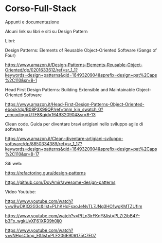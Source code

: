 ﻿# Corso-Full-Stack

Appunti e documentazione

Alcuni link su libri e siti su Design Pattern

Libri:

Design Patterns: Elements of Reusable Object-Oriented Software (Gangs of Four)

https://www.amazon.it/Design-Patterns-Elements-Reusable-Object-Oriented/dp/0201633612/ref=sr_1_1?keywords=design+patterns&qid=1649320904&sprefix=design+pat%2Caps%2C110&sr=8-1

Head First Design Patterns: Building Extensible and Maintainable Object-Oriented Software

https://www.amazon.it/Head-First-Design-Patterns-Object-Oriented-ebook/dp/B08P3X99QP/ref=tmm_kin_swatch_0?_encoding=UTF8&qid=1649320904&sr=8-13

Clean code. Guida per diventare bravi artigiani nello sviluppo agile di software

https://www.amazon.it/Clean-diventare-artigiani-sviluppo-software/dp/8850334389/ref=sr_1_17?keywords=design+patterns&qid=1649320904&sprefix=design+pat%2Caps%2C110&sr=8-17

Siti web:

https://refactoring.guru/design-patterns

https://github.com/DovAmir/awesome-design-patterns


Video Youtube:

https://www.youtube.com/watch?v=w9wDKlQ2G3c&list=PLhKHoFsxoJeNvTL7JNg3HO1wgKMTZUfIm

https://www.youtube.com/watch?v=PfLn3irFKqY&list=PLZt2ibB4Y-b3Fx_wgkUvXF61XR09h0Ij0

https://www.youtube.com/watch?v=vNHpsC5ng_E&list=PLF206E906175C7E07
